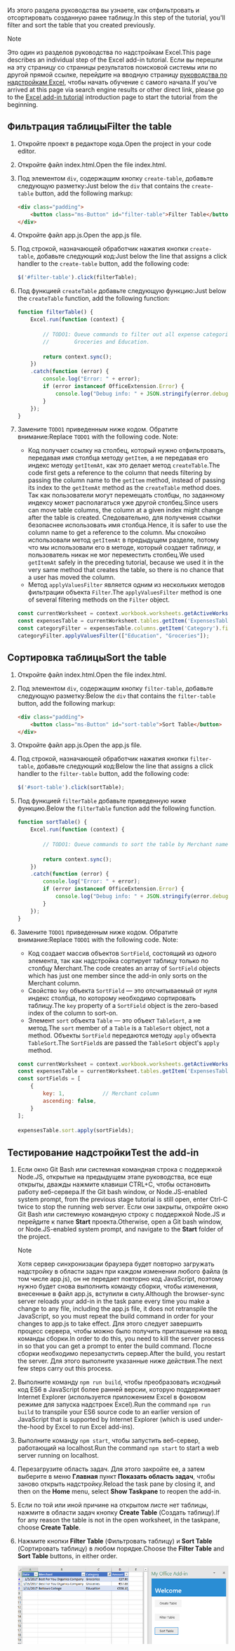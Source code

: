 <span data-ttu-id="af076-101">Из этого раздела руководства вы узнаете, как отфильтровать и отсортировать созданную ранее таблицу.</span><span class="sxs-lookup"><span data-stu-id="af076-101">In this step of the tutorial, you'll filter and sort the table that you created previously.</span></span>

> [!NOTE]
> <span data-ttu-id="af076-102">Это один из разделов руководства по надстройкам Excel.</span><span class="sxs-lookup"><span data-stu-id="af076-102">This page describes an individual step of the Excel add-in tutorial.</span></span> <span data-ttu-id="af076-103">Если вы перешли на эту страницу со страницы результатов поисковой системы или по другой прямой ссылке, перейдите на вводную страницу [руководства по надстройкам Excel](../tutorials/excel-tutorial.yml), чтобы начать обучение с самого начала.</span><span class="sxs-lookup"><span data-stu-id="af076-103">If you’ve arrived at this page via search engine results or other direct link, please go to the [Excel add-in tutorial](../tutorials/excel-tutorial.yml) introduction page to start the tutorial from the beginning.</span></span>

## <a name="filter-the-table"></a><span data-ttu-id="af076-104">Фильтрация таблицы</span><span class="sxs-lookup"><span data-stu-id="af076-104">Filter the table</span></span>

1. <span data-ttu-id="af076-105">Откройте проект в редакторе кода.</span><span class="sxs-lookup"><span data-stu-id="af076-105">Open the project in your code editor.</span></span>
2. <span data-ttu-id="af076-106">Откройте файл index.html.</span><span class="sxs-lookup"><span data-stu-id="af076-106">Open the file index.html.</span></span>
3. <span data-ttu-id="af076-107">Под элементом `div`, содержащим кнопку `create-table`, добавьте следующую разметку:</span><span class="sxs-lookup"><span data-stu-id="af076-107">Just below the `div` that contains the `create-table` button, add the following markup:</span></span>

    ```html
    <div class="padding">
        <button class="ms-Button" id="filter-table">Filter Table</button>
    </div>
    ```

4. <span data-ttu-id="af076-108">Откройте файл app.js.</span><span class="sxs-lookup"><span data-stu-id="af076-108">Open the app.js file.</span></span>

5. <span data-ttu-id="af076-109">Под строкой, назначающей обработчик нажатия кнопки `create-table`, добавьте следующий код:</span><span class="sxs-lookup"><span data-stu-id="af076-109">Just below the line that assigns a click handler to the `create-table` button, add the following code:</span></span>

    ```js
    $('#filter-table').click(filterTable);
    ```

6. <span data-ttu-id="af076-110">Под функцией `createTable` добавьте следующую функцию:</span><span class="sxs-lookup"><span data-stu-id="af076-110">Just below the `createTable` function, add the following function:</span></span>

    ```js
    function filterTable() {
        Excel.run(function (context) {

            // TODO1: Queue commands to filter out all expense categories except
            //        Groceries and Education.

            return context.sync();
        })
        .catch(function (error) {
            console.log("Error: " + error);
            if (error instanceof OfficeExtension.Error) {
                console.log("Debug info: " + JSON.stringify(error.debugInfo));
            }
        });
    }
    ```

7. <span data-ttu-id="af076-p102">Замените `TODO1` приведенным ниже кодом. Обратите внимание:</span><span class="sxs-lookup"><span data-stu-id="af076-p102">Replace `TODO1` with the following code. Note:</span></span>
   - <span data-ttu-id="af076-113">Код получает ссылку на столбец, который нужно отфильтровать, передавая имя столбца методу `getItem`, а не передавая его индекс методу `getItemAt`, как это делает метод `createTable`.</span><span class="sxs-lookup"><span data-stu-id="af076-113">The code first gets a reference to the column that needs filtering by passing the column name to the `getItem` method, instead of passing its index to the `getItemAt` method as the `createTable` method does.</span></span> <span data-ttu-id="af076-114">Так как пользователи могут перемещать столбцы, по заданному индексу может располагаться уже другой столбец.</span><span class="sxs-lookup"><span data-stu-id="af076-114">Since users can move table columns, the column at a given index might change after the table is created.</span></span> <span data-ttu-id="af076-115">Следовательно, для получения ссылки безопаснее использовать имя столбца.</span><span class="sxs-lookup"><span data-stu-id="af076-115">Hence, it is safer to use the column name to get a reference to the column.</span></span> <span data-ttu-id="af076-116">Мы спокойно использовали метод `getItemAt` в предыдущем разделе, потому что мы использовали его в методе, который создает таблицу, и пользователь никак не мог переместить столбец.</span><span class="sxs-lookup"><span data-stu-id="af076-116">We used `getItemAt` safely in the preceding tutorial, because we used it in the very same method that creates the table, so there is no chance that a user has moved the column.</span></span>
   - <span data-ttu-id="af076-117">Метод `applyValuesFilter` является одним из нескольких методов фильтрации объекта `Filter`.</span><span class="sxs-lookup"><span data-stu-id="af076-117">The `applyValuesFilter` method is one of several filtering methods on the `Filter` object.</span></span>

    ```js
    const currentWorksheet = context.workbook.worksheets.getActiveWorksheet();
    const expensesTable = currentWorksheet.tables.getItem('ExpensesTable');
    const categoryFilter = expensesTable.columns.getItem('Category').filter;
    categoryFilter.applyValuesFilter(["Education", "Groceries"]);
    ``` 

## <a name="sort-the-table"></a><span data-ttu-id="af076-118">Сортировка таблицы</span><span class="sxs-lookup"><span data-stu-id="af076-118">Sort the table</span></span>

1. <span data-ttu-id="af076-119">Откройте файл index.html.</span><span class="sxs-lookup"><span data-stu-id="af076-119">Open the file index.html.</span></span>
2. <span data-ttu-id="af076-120">Под элементом `div`, содержащим кнопку `filter-table`, добавьте следующую разметку:</span><span class="sxs-lookup"><span data-stu-id="af076-120">Below the `div` that contains the `filter-table` button, add the following markup:</span></span>

    ```html
    <div class="padding">
        <button class="ms-Button" id="sort-table">Sort Table</button>
    </div>
    ```

3. <span data-ttu-id="af076-121">Откройте файл app.js.</span><span class="sxs-lookup"><span data-stu-id="af076-121">Open the app.js file.</span></span>

4. <span data-ttu-id="af076-122">Под строкой, назначающей обработчик нажатия кнопки `filter-table`, добавьте следующий код:</span><span class="sxs-lookup"><span data-stu-id="af076-122">Below the line that assigns a click handler to the `filter-table` button, add the following code:</span></span>

    ```js
    $('#sort-table').click(sortTable);
    ```

5. <span data-ttu-id="af076-123">Под функцией `filterTable` добавьте приведенную ниже функцию.</span><span class="sxs-lookup"><span data-stu-id="af076-123">Below the `filterTable` function add the following function.</span></span>

    ```js
    function sortTable() {
        Excel.run(function (context) {

            // TODO1: Queue commands to sort the table by Merchant name.

            return context.sync();
        })
        .catch(function (error) {
            console.log("Error: " + error);
            if (error instanceof OfficeExtension.Error) {
                console.log("Debug info: " + JSON.stringify(error.debugInfo));
            }
        });
    }
    ```

7. <span data-ttu-id="af076-p104">Замените `TODO1` приведенным ниже кодом. Обратите внимание:</span><span class="sxs-lookup"><span data-stu-id="af076-p104">Replace `TODO1` with the following code. Note:</span></span>
   - <span data-ttu-id="af076-126">Код создает массив объектов `SortField`, состоящий из одного элемента, так как надстройка сортирует таблицу только по столбцу Merchant.</span><span class="sxs-lookup"><span data-stu-id="af076-126">The code creates an array of `SortField` objects which has just one member since the add-in only sorts on the Merchant column.</span></span>
   - <span data-ttu-id="af076-127">Свойство `key` объекта `SortField` — это отсчитываемый от нуля индекс столбца, по которому необходимо сортировать таблицу.</span><span class="sxs-lookup"><span data-stu-id="af076-127">The `key` property of a `SortField` object is the zero-based index of the column to sort-on.</span></span>
   - <span data-ttu-id="af076-128">Элемент `sort` объекта `Table` — это объект `TableSort`, а не метод.</span><span class="sxs-lookup"><span data-stu-id="af076-128">The `sort` member of a `Table` is a `TableSort` object, not a method.</span></span> <span data-ttu-id="af076-129">Объекты `SortField` передаются методу `apply` объекта `TableSort`.</span><span class="sxs-lookup"><span data-stu-id="af076-129">The `SortField`s are passed the `TableSort` object's `apply` method.</span></span>

    ```js
    const currentWorksheet = context.workbook.worksheets.getActiveWorksheet();
    const expensesTable = currentWorksheet.tables.getItem('ExpensesTable');
    const sortFields = [
        {
            key: 1,            // Merchant column
            ascending: false,
        }
    ];

    expensesTable.sort.apply(sortFields);
    ```

## <a name="test-the-add-in"></a><span data-ttu-id="af076-130">Тестирование надстройки</span><span class="sxs-lookup"><span data-stu-id="af076-130">Test the add-in</span></span>

1. <span data-ttu-id="af076-131">Если окно Git Bash или системная командная строка с поддержкой Node.JS, открытые на предыдущем этапе руководства, все еще открыты, дважды нажмите клавиши CTRL+C, чтобы остановить работу веб-сервера.</span><span class="sxs-lookup"><span data-stu-id="af076-131">If the Git bash window, or Node.JS-enabled system prompt, from the previous stage tutorial is still open, enter Ctrl-C twice to stop the running web server.</span></span> <span data-ttu-id="af076-132">Если они закрыты, откройте окно Git Bash или системную командную строку с поддержкой Node.JS и перейдите к папке **Start** проекта.</span><span class="sxs-lookup"><span data-stu-id="af076-132">Otherwise, open a Git bash window, or Node.JS-enabled system prompt, and navigate to the **Start** folder of the project.</span></span>

     > [!NOTE]
     > <span data-ttu-id="af076-133">Хотя сервер синхронизации браузера будет повторно загружать надстройку в области задач при каждом изменении любого файла (в том числе app.js), он не передает повторно код JavaScript, поэтому нужно будет снова выполнить команду сборки, чтобы изменения, внесенные в файл app.js, вступили в силу.</span><span class="sxs-lookup"><span data-stu-id="af076-133">Although the browser-sync server reloads your add-in in the task pane every time you make a change to any file, including the app.js file, it does not retranspile the JavaScript, so you must repeat the build command in order for your changes to app.js to take effect.</span></span> <span data-ttu-id="af076-134">Для этого следует завершить процесс сервера, чтобы можно было получить приглашение на ввод команды сборки.</span><span class="sxs-lookup"><span data-stu-id="af076-134">In order to do this, you need to kill the server process in so that you can get a prompt to enter the build command.</span></span> <span data-ttu-id="af076-135">После сборки необходимо перезапустить сервер.</span><span class="sxs-lookup"><span data-stu-id="af076-135">After the build, you restart the server.</span></span> <span data-ttu-id="af076-136">Для этого выполните указанные ниже действия.</span><span class="sxs-lookup"><span data-stu-id="af076-136">The next few steps carry out this process.</span></span>

1. <span data-ttu-id="af076-137">Выполните команду `npm run build`, чтобы преобразовать исходный код ES6 в JavaScript более ранней версии, которую поддерживает Internet Explorer (используется приложением Excel в фоновом режиме для запуска надстроек Excel).</span><span class="sxs-lookup"><span data-stu-id="af076-137">Run the command `npm run build` to transpile your ES6 source code to an earlier version of JavaScript that is supported by Internet Explorer (which is used under-the-hood by Excel to run Excel add-ins).</span></span>
2. <span data-ttu-id="af076-138">Выполните команду `npm start`, чтобы запустить веб-сервер, работающий на localhost.</span><span class="sxs-lookup"><span data-stu-id="af076-138">Run the command `npm start` to start a web server running on localhost.</span></span>
4. <span data-ttu-id="af076-139">Перезагрузите область задач. Для этого закройте ее, а затем выберите в меню **Главная** пункт **Показать область задач**, чтобы заново открыть надстройку.</span><span class="sxs-lookup"><span data-stu-id="af076-139">Reload the task pane by closing it, and then on the **Home** menu, select **Show Taskpane** to reopen the add-in.</span></span>
5. <span data-ttu-id="af076-140">Если по той или иной причине на открытом листе нет таблицы, нажмите в области задач кнопку **Create Table** (Создать таблицу).</span><span class="sxs-lookup"><span data-stu-id="af076-140">If for any reason the table is not in the open worksheet, in the taskpane, choose **Create Table**.</span></span>
6. <span data-ttu-id="af076-141">Нажмите кнопки **Filter Table** (Фильтровать таблицу) и **Sort Table** (Сортировать таблицу) в любом порядке.</span><span class="sxs-lookup"><span data-stu-id="af076-141">Choose the **Filter Table** and **Sort Table** buttons, in either order.</span></span>

    ![Учебник Excel | Фильтрация и сортировка таблицы](../images/excel-tutorial-filter-and-sort-table.png)
